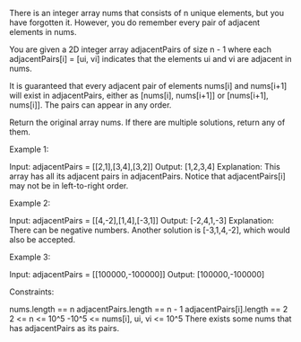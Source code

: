 There is an integer array nums that consists of n unique elements, but you
have forgotten it. However, you do remember every pair of adjacent elements
in nums.

You are given a 2D integer array adjacentPairs of size n - 1 where each
adjacentPairs[i] = [ui, vi] indicates that the elements ui and vi are
adjacent in nums.

It is guaranteed that every adjacent pair of elements nums[i] and nums[i+1]
will exist in adjacentPairs, either as [nums[i], nums[i+1]] or [nums[i+1],
nums[i]]. The pairs can appear in any order.

Return the original array nums. If there are multiple solutions, return any
of them.


Example 1:


Input: adjacentPairs = [[2,1],[3,4],[3,2]]
Output: [1,2,3,4]
Explanation: This array has all its adjacent pairs in adjacentPairs.
Notice that adjacentPairs[i] may not be in left-to-right order.


Example 2:


Input: adjacentPairs = [[4,-2],[1,4],[-3,1]]
Output: [-2,4,1,-3]
Explanation: There can be negative numbers.
Another solution is [-3,1,4,-2], which would also be accepted.


Example 3:


Input: adjacentPairs = [[100000,-100000]]
Output: [100000,-100000]



Constraints:


nums.length == n
adjacentPairs.length == n - 1
adjacentPairs[i].length == 2
2 <= n <= 10^5
-10^5 <= nums[i], ui, vi <= 10^5
There exists some nums that has adjacentPairs as its pairs.




